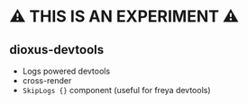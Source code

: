 # **⚠️ THIS IS AN EXPERIMENT ⚠️**

## dioxus-devtools

- Logs powered devtools
- cross-render
- `SkipLogs {}` component (useful for freya devtools)
